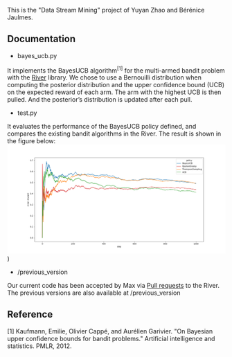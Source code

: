 This is the "Data Stream Mining" project of Yuyan Zhao and Bérénice Jaulmes.

## Documentation
- bayes_ucb.py

It implements the BayesUCB algorithm<sup>[1]</sup> for the multi-armed bandit problem with the [River](https://github.com/online-ml/river/tree/main) library. 
We chose to use a Bernouilli distribution when computing the posterior distribution and the upper confidence bound (UCB) on the expected reward of each arm. The arm with the highest UCB is then pulled. And the posterior’s distribution is updated after each pull.

- test.py

It evaluates the performance of the BayesUCB policy defined, and compares the existing bandit algorithms in the River. The result is shown in the figure below:
![alt text](https://github.com/ormarv/Project/blob/53206f667e168ab9d32fd4622a9676ea67a9582e/mean_reward.png))

- /previous_version

Our current code has been accepted by Max via [Pull requests](https://github.com/yuyan2000/river/blob/main/river/bandit/bayes_ucb.py) to the River. The previous versions are also available at /previous_version





## Reference
[1] Kaufmann, Emilie, Olivier Cappé, and Aurélien Garivier. "On Bayesian upper confidence bounds for bandit problems." Artificial intelligence and statistics. PMLR, 2012.

